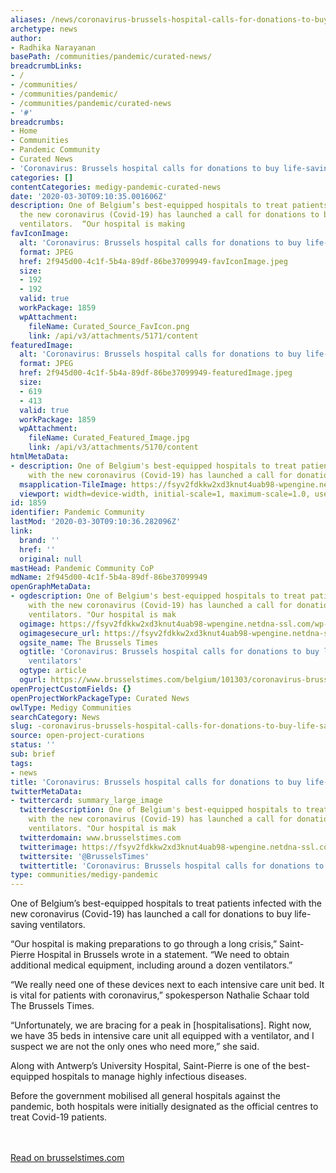 ```yaml
---
aliases: /news/coronavirus-brussels-hospital-calls-for-donations-to-buy-life-saving-ventilators
archetype: news
author:
- Radhika Narayanan
basePath: /communities/pandemic/curated-news/
breadcrumbLinks:
- /
- /communities/
- /communities/pandemic/
- /communities/pandemic/curated-news
- '#'
breadcrumbs:
- Home
- Communities
- Pandemic Community
- Curated News
- 'Coronavirus: Brussels hospital calls for donations to buy life-saving ventilators'
categories: []
contentCategories: medigy-pandemic-curated-news
date: '2020-03-30T09:10:35.001606Z'
description: One of Belgium’s best-equipped hospitals to treat patients infected with
  the new coronavirus (Covid-19) has launched a call for donations to buy life-saving
  ventilators.  “Our hospital is making
favIconImage:
  alt: 'Coronavirus: Brussels hospital calls for donations to buy life-saving ventilators'
  format: JPEG
  href: 2f945d00-4c1f-5b4a-89df-86be37099949-favIconImage.jpeg
  size:
  - 192
  - 192
  valid: true
  workPackage: 1859
  wpAttachment:
    fileName: Curated_Source_FavIcon.png
    link: /api/v3/attachments/5171/content
featuredImage:
  alt: 'Coronavirus: Brussels hospital calls for donations to buy life-saving ventilators'
  format: JPEG
  href: 2f945d00-4c1f-5b4a-89df-86be37099949-featuredImage.jpeg
  size:
  - 619
  - 413
  valid: true
  workPackage: 1859
  wpAttachment:
    fileName: Curated_Featured_Image.jpg
    link: /api/v3/attachments/5170/content
htmlMetaData:
- description: One of Belgium's best-equipped hospitals to treat patients infected
    with the new coronavirus (Covid-19) has launched a call for donations to buy life-saving
  msapplication-TileImage: https://fsyv2fdkkw2xd3knut4uab98-wpengine.netdna-ssl.com/wp-content/uploads/2019/05/cropped-TBT-Favicon-270x270.jpg
  viewport: width=device-width, initial-scale=1, maximum-scale=1.0, user-scalable=no
id: 1859
identifier: Pandemic Community
lastMod: '2020-03-30T09:10:36.282096Z'
link:
  brand: ''
  href: ''
  original: null
mastHead: Pandemic Community CoP
mdName: 2f945d00-4c1f-5b4a-89df-86be37099949
openGraphMetaData:
- ogdescription: One of Belgium's best-equipped hospitals to treat patients infected
    with the new coronavirus (Covid-19) has launched a call for donations to buy life-saving
    ventilators. "Our hospital is mak
  ogimage: https://fsyv2fdkkw2xd3knut4uab98-wpengine.netdna-ssl.com/wp-content/uploads/2020/03/belgalombardie.jpg
  ogimagesecure_url: https://fsyv2fdkkw2xd3knut4uab98-wpengine.netdna-ssl.com/wp-content/uploads/2020/03/belgalombardie.jpg
  ogsite_name: The Brussels Times
  ogtitle: 'Coronavirus: Brussels hospital calls for donations to buy life-saving
    ventilators'
  ogtype: article
  ogurl: https://www.brusselstimes.com/belgium/101303/coronavirus-brussels-hospital-calls-for-donations-to-obtain-life-saving-ventilators/
openProjectCustomFields: {}
openProjectWorkPackageType: Curated News
owlType: Medigy Communities
searchCategory: News
slug: -coronavirus-brussels-hospital-calls-for-donations-to-buy-life-saving-ventilators
source: open-project-curations
status: ''
sub: brief
tags:
- news
title: 'Coronavirus: Brussels hospital calls for donations to buy life-saving ventilators'
twitterMetaData:
- twittercard: summary_large_image
  twitterdescription: One of Belgium's best-equipped hospitals to treat patients infected
    with the new coronavirus (Covid-19) has launched a call for donations to buy life-saving
    ventilators. "Our hospital is mak
  twitterdomain: www.brusselstimes.com
  twitterimage: https://fsyv2fdkkw2xd3knut4uab98-wpengine.netdna-ssl.com/wp-content/uploads/2020/03/belgalombardie.jpg
  twittersite: '@BrusselsTimes'
  twittertitle: 'Coronavirus: Brussels hospital calls for donations to buy life-saving'
type: communities/medigy-pandemic
---
```


One of Belgium’s best-equipped hospitals to treat patients infected with the new coronavirus (Covid-19) has launched a call for donations to buy life-saving ventilators.

“Our hospital is making preparations to go through a long crisis,” Saint-Pierre Hospital in Brussels wrote in a statement. “We need to obtain additional medical equipment, including around a dozen ventilators.”

“We really need one of these devices next to each intensive care unit bed. It is vital for patients with coronavirus,” spokesperson Nathalie Schaar told The Brussels Times.

“Unfortunately, we are bracing for a peak in [hospitalisations]. Right now, we have 35 beds in intensive care unit all equipped with a ventilator, and I suspect we are not the only ones who need more,” she said.

Along with Antwerp’s University Hospital, Saint-Pierre is one of the best-equipped hospitals to manage highly infectious diseases.

Before the government mobilised all general hospitals against the pandemic, both hospitals were initially designated as the official centres to treat Covid-19 patients.

<br><br><a target="_blank" href=https://www.brusselstimes.com/belgium/101303/coronavirus-brussels-hospital-calls-for-donations-to-obtain-life-saving-ventilators/>Read on brusselstimes.com</a>